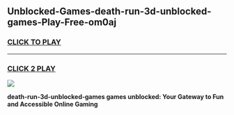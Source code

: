 
## Unblocked-Games-death-run-3d-unblocked-games-Play-Free-om0aj
<h3>
<a href="https://premium76.site?title=death-run-3d-unblocked-games&ref=18A1">CLICK TO PLAY</a></h3>
<hr>

<h3>
<a href="https://premium76.site?title=death-run-3d-unblocked-games&ref=18A1">CLICK 2 PLAY</a>
  
</h3>

<a href="https://premium76.site?title=death-run-3d-unblocked-games&ref=18A1"><img src="https://clearcache.store/games.png"></a>


**death-run-3d-unblocked-games games unblocked: Your Gateway to Fun and Accessible Online Gaming**
